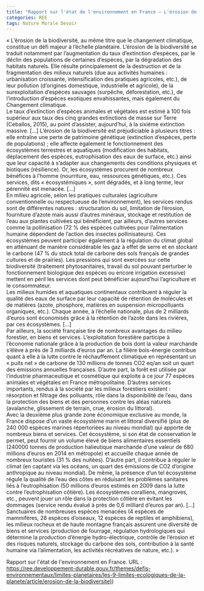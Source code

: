 ```yaml
---
title: "Rapport sur l'état de l'environnement en France – L'érosion de la biodiversité"
categories: REE
tags: Nature Morale Devoir
---
```


« L’érosion de la biodiversité, au même titre que le changement climatique, constitue un défi majeur à l’échelle planétaire. L’érosion de la biodiversité se traduit notamment par l’augmentation du taux d’extinction d’espèces, par le déclin des populations de certaines d’espèces, par la dégradation des habitats naturels. Elle résulte principalement de la destruction et de la fragmentation des milieux naturels (due aux activités humaines : urbanisation croissante, intensification des pratiques agricoles, etc.), de leur pollution (d’origines domestique, industrielle et agricole), de la surexploitation d’espèces sauvages (surpêche, déforestation, etc.), de l’introduction d’espèces exotiques envahissantes, mais également du Changement climatique.  
Le taux d’extinction d’espèces animales et végétales est estimé à 100 fois supérieur aux taux des cinq grandes extinctions de masse sur Terre (Ceballos, 2015), au point d’assister, aujourd’hui, à la sixième extinction massive. […] L’érosion de la biodiversité est préjudiciable à plusieurs titres : elle entraîne une perte de patrimoine génétique (extinction d’espèces, perte de populations) ; elle affecte également le fonctionnement des écosystèmes terrestres et aquatiques (modification des habitats, déplacement des espèces, eutrophisation des eaux de surface, etc.) ainsi que leur capacité à s’adapter aux changements des conditions physiques et biotiques (résilience). Or, les écosystèmes procurent de nombreux bénéfices à l’homme (nourriture, eau, ressources génétiques, etc.). Ces services, dits « écosystémiques », sont dégradés, et à long terme, leur pérennité est menacée. […]  
En milieu agricole, selon les pratiques culturales (agriculture conventionnelle ou respectueuse de l’environnement), les services rendus sont de différentes natures : structuration du sol, limitation de l’érosion, fourniture d’azote mais aussi d’autres minéraux, stockage et restitution de l’eau aux plantes cultivées qui bénéficient, par ailleurs, d’autres services comme la pollinisation (72 % des espèces cultivées pour l’alimentation humaine dépendent de l’action des insectes pollinisateurs). Ces écosystèmes peuvent participer également à la régulation du climat global en atténuant de manière considérable les gaz à effet de serre et en stockant le carbone (47 % du stock total de carbone des sols français de grandes cultures et de prairies). Les pressions qui sont exercées sur cette biodiversité (traitement phytosanitaires, travail du sol pouvant perturber le fonctionnement biologique des espèces ou encore irrigation excessive) mettent en péril les services dont peut bénéficier aujourd’hui l’agriculture et le consommateur.  
Les milieux humides et aquatiques continentaux contribuent à réguler la qualité des eaux de surface par leur capacité de rétention de molécules et de matières (azote, phosphore, matières en suspension micropolluants organiques, etc.). Chaque année, à l’échelle nationale, plus de 2 milliards d’euros sont économisés grâce à la rétention de l’azote dans les rivières, par ces écosystèmes. […]  
Par ailleurs, la société française tire de nombreux avantages du milieu forestier, en biens et services. L’exploitation forestière participe à l’économie nationale grâce à la production de bois dont la valeur marchande s’élève à près de 3 milliards d’euros par an. La filière bois-énergie contribue quant à elle à la lutte contre le réchauffement climatique en représentant un « puits net » de carbone de 130 millions de tonnes CO2 eq/an soit un quart des émissions annuelles françaises. D’autre part, la forêt est utilisée par l’industrie pharmaceutique et cosmétique qui exploite à ce jour 77 espèces animales et végétales en France métropolitaine. D’autres services importants, rendus à la société par les milieux forestiers existent : résorption et filtrage des polluants, rôle dans la disponibilité de l’eau, dans la protection des biens et des personnes contre les aléas naturels (avalanche, glissement de terrain, crue, érosion du littoral).  
Avec la deuxième plus grande zone économique exclusive au monde, la France dispose d’un vaste écosystème marin et littoral diversifié (plus de 240 000 espèces marines répertoriées au niveau mondial) qui apporte de nombreux biens et services. Cet écosystème, si son état de conservation le permet, peut fournir un volume élevé de biens alimentaires essentiels (240000 tonnes de production halieutique marchande d’une valeur de 680 millions d’euros en 2014 en métropole) et accueille chaque année de nombreux touristes (31 % des nuitées). D’autre part, il contribue à réguler le climat (en captant via les océans, un quart des émissions de CO2 d’origine anthropique au niveau mondial). De même, la présence d’un tel écosystème régule la qualité de l’eau des côtes en réduisant les problèmes sanitaires liés à l’eutrophisation (50 millions d’euros estimés en 2009 dans la lutte contre l’eutrophisation côtière). Les écosystèmes coralliens, mangroves, etc., peuvent jouer un rôle dans la protection côtière en évitant les dommages (service rendu évalué à près de 0,6 milliard d’euros par an). […]  
Sanctuaires de nombreuses espèces menacées (4 espèces de mammifères, 28 espèces d’oiseaux, 12 espèces de reptiles et amphibiens), les milieux rocheux et de haute montagne français assurent une diversité de biens et services (production de fourrage, régulation hydrologiques qui détermine la production d’énergie hydro-électrique, contrôle de l’érosion et des risques naturels, stockage du carbone des sols, contribution à la santé humaine via l’alimentation, les activités récréatives de nature, etc.). »

Rapport sur l'état de l'environnement en France. URL : [https://ree.developpement-durable.gouv.fr/themes/defis-environnementaux/limites-planetaires/les-9-limites-ecologiques-de-la-planete/article/erosion-de-la-biodiversite)](https://ree.developpement-durable.gouv.fr/themes/defis-environnementaux/limites-planetaires/les-9-limites-ecologiques-de-la-planete/article/erosion-de-la-biodiversite))
